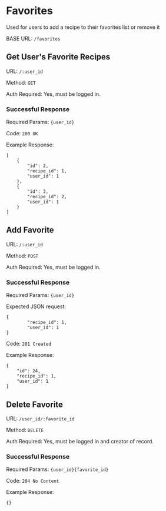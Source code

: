 # Favorites

Used for users to add a recipe to their favorites list or remove it

BASE URL: `/favorites`

## Get User's Favorite Recipes

URL: `/:user_id`

Method: `GET`

Auth Required: Yes, must be logged in.

### Successful Response

Required Params: `{user_id}`

Code: `200 OK`

Example Response: 
```
[
    {
        "id": 2,
        "recipe_id": 1,
        "user_id": 1
    },
    {
        "id": 3,
        "recipe_id": 2,
        "user_id": 1
    }
]
```

## Add Favorite

URL: `/:user_id`

Method: `POST`

Auth Required: Yes, must be logged in.

### Successful Response

Required Params: `{user_id}`

Expected JSON request:
```
{
        "recipe_id": 1,
        "user_id": 1
}
```

Code: `201 Created`

Example Response:
```
{
    "id": 24,
    "recipe_id": 1,
    "user_id": 1
}
```

## Delete Favorite

URL: `/user_id/:favorite_id`

Method: `DELETE`

Auth Required: Yes, must be logged in and creator of record.

### Successful Response

Required Params: `{user_id}{favorite_id}`

Code: `204 No Content`

Example Response:
```
{}
```
